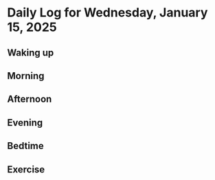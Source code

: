 # Daily Log for Wednesday, January 15, 2025

## Waking up

## Morning

## Afternoon

## Evening

## Bedtime

## Exercise
